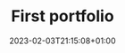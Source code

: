 ---
title: "First portfolio"
date: 2023-02-03T21:15:08+01:00
draft: false
thumbnailImagePosition: left
thumbnailImage: img/smile_4.jpg
categories:
- Projects
tags:
- Angular
- Django
- Web App
- My Project
---
